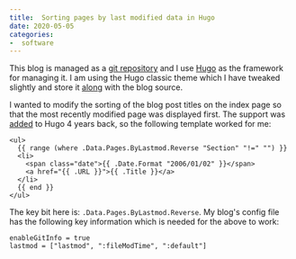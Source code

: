 ```yaml
---
title:  Sorting pages by last modified data in Hugo
date: 2020-05-05
categories:
-  software
---
```


This blog is managed as a [git repository](https://github.com/amitsaha/echorand.me) and I use [Hugo](https://gohugo.io/)
as the framework for managing it. I am using the Hugo classic theme which I have tweaked slightly and store it
[along](https://github.com/amitsaha/echorand.me/tree/master/themes/hugo-classic) with the blog source. 

I wanted to modify the sorting of the blog post titles on the index page so that the most recently modified
page was displayed first. The support was [added](https://github.com/gohugoio/hugo/commit/10af906371bedb643f67d89ec370a1236c6504fd)
to Hugo 4 years back, so the following template worked for me:

```
<ul>
  {{ range (where .Data.Pages.ByLastmod.Reverse "Section" "!=" "") }}
  <li>
    <span class="date">{{ .Date.Format "2006/01/02" }}</span>
    <a href="{{ .URL }}">{{ .Title }}</a>
  </li>
  {{ end }}
</ul>
```

The key bit here is: `.Data.Pages.ByLastmod.Reverse`. My blog's config file has the following key information which
is needed for the above to work:

```
enableGitInfo = true
lastmod = ["lastmod", ":fileModTime", ":default"]
```
